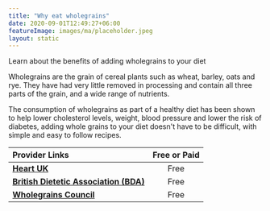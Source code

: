 ```yaml
---
title: "Why eat wholegrains"
date: 2020-09-01T12:49:27+06:00
featureImage: images/ma/placeholder.jpeg
layout: static
---
```


Learn about the benefits of adding wholegrains to your diet

Wholegrains are the grain of cereal plants such as wheat, barley, oats and rye. They have had very little removed in processing and contain all three parts of the grain, and a wide range of nutrients.

The consumption of wholegrains as part of a healthy diet has been shown to help lower cholesterol levels, weight, blood pressure and lower the risk of diabetes, adding whole grains to your diet doesn't have to be difficult, with simple and easy to follow recipes.

| Provider Links      | Free or Paid  |  
| :-----------          | :--------------:      |  
| [**Heart UK**](https://www.heartuk.org.uk/low-cholesterol-foods/wholegrains-) | Free | 
| [**British Dietetic Association (BDA)**](https://www.bda.uk.com/resource/wholegrains.html) | Free | 
| [**Wholegrains Council**](https://wholegrainscouncil.org/whole-grains-101/easy-ways-enjoy-whole-grains) | Free | 
  

<br/><br/>






